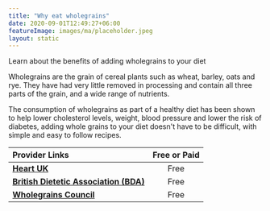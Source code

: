 ```yaml
---
title: "Why eat wholegrains"
date: 2020-09-01T12:49:27+06:00
featureImage: images/ma/placeholder.jpeg
layout: static
---
```


Learn about the benefits of adding wholegrains to your diet

Wholegrains are the grain of cereal plants such as wheat, barley, oats and rye. They have had very little removed in processing and contain all three parts of the grain, and a wide range of nutrients.

The consumption of wholegrains as part of a healthy diet has been shown to help lower cholesterol levels, weight, blood pressure and lower the risk of diabetes, adding whole grains to your diet doesn't have to be difficult, with simple and easy to follow recipes.

| Provider Links      | Free or Paid  |  
| :-----------          | :--------------:      |  
| [**Heart UK**](https://www.heartuk.org.uk/low-cholesterol-foods/wholegrains-) | Free | 
| [**British Dietetic Association (BDA)**](https://www.bda.uk.com/resource/wholegrains.html) | Free | 
| [**Wholegrains Council**](https://wholegrainscouncil.org/whole-grains-101/easy-ways-enjoy-whole-grains) | Free | 
  

<br/><br/>






